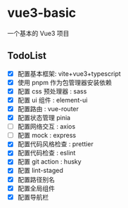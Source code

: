 # vue3-basic

一个基本的 Vue3 项目

## TodoList

- [x] 配置基本框架: vite+vue3+typescript
- [x] 使用 pnpm 作为包管理器安装依赖
- [x] 配置 css 预处理器 : sass
- [x] 配置 ui 组件 : element-ui
- [x] 配置路由 : vue-router
- [x] 配置状态管理 pinia
- [ ] 配置网络交互 : axios
- [ ] 配置 mock : express
- [x] 配置代码风格检查 : prettier
- [x] 配置代码检查 : eslint
- [x] 配置 git action : husky
- [x] 配置 lint-staged
- [x] 配置路径别名
- [x] 配置全局组件
- [x] 配置导航栏
